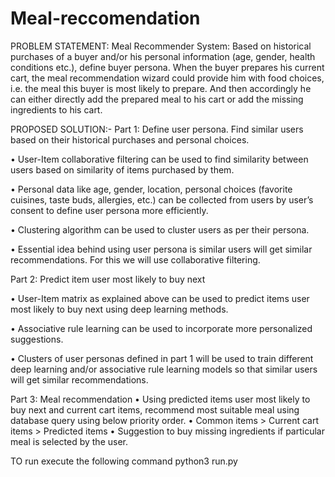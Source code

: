 # Meal-reccomendation
PROBLEM STATEMENT:
Meal Recommender System: Based on historical purchases of a buyer and/or his
personal information (age, gender, health conditions etc.), define buyer persona.
When the buyer prepares his current cart, the meal recommendation wizard
could provide him with food choices, i.e. the meal this buyer is most likely to
prepare. And then accordingly he can either directly add the prepared meal to his
cart or add the missing ingredients to his cart.

PROPOSED SOLUTION:-
Part 1: 
Define user persona.
Find similar users based on their historical purchases and personal choices.

• User-Item collaborative filtering can be used to find similarity between users
based on similarity of items purchased by them.

• Personal data like age, gender, location, personal choices (favorite cuisines,
taste buds, allergies, etc.) can be collected from users by user’s consent to
define user persona more efficiently.

• Clustering algorithm can be used to cluster users as per their persona.

• Essential idea behind using user persona is similar users will get similar
recommendations. For this we will use collaborative filtering.

Part 2: Predict item user most likely to buy next

• User-Item matrix as explained above can be used to predict items user most
likely to buy next using deep learning methods.

• Associative rule learning can be used to incorporate more personalized
suggestions.

• Clusters of user personas defined in part 1 will be used to train different deep
learning and/or associative rule learning models so that similar users will get
similar recommendations.

Part 3: Meal recommendation
• Using predicted items user most likely to buy next and current cart items,
recommend most suitable meal using database query using below priority
order.
• Common items > Current cart items > Predicted items
• Suggestion to buy missing ingredients if particular meal is selected by the
user.

TO run execute the following command
python3 run.py

